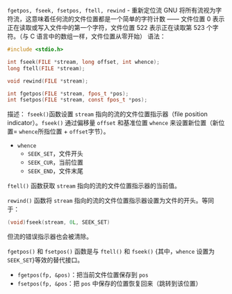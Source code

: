 `fgetpos, fseek, fsetpos, ftell, rewind` - 重新定位流
GNU 将所有流视为字符流，这意味着任何流的文件位置都是一个简单的字符计数 —— 文件位置 0 表示正在读取或写入文件中的第一个字符，文件位置 522 表示正在读取第 523 个字符。（与 C 语言中的数组一样，文件位置从零开始）
语法：
```c
#include <stdio.h>

int fseek(FILE *stream, long offset, int whence);
long ftell(FILE *stream);

void rewind(FILE *stream);

int fgetpos(FILE *stream, fpos_t *pos);
int fsetpos(FILE *stream, const fpos_t *pos);
```

描述：
`fseek()`函数设置 `stream` 指向的流的文件位置指示器（file position indicator）。`fseek()` 通过偏移量 `offset` 和基准位置 `whence` 来设置新位置（新位置= `whence`所指位置 + `offset`字节）。
- `whence`
	- `SEEK_SET`，文件开头
	- `SEEK_CUR`，当前位置
	- `SEEK_END`，文件末尾

`ftell()` 函数获取 `stream` 指向的流的文件位置指示器的当前值。

`rewind()` 函数将 `stream` 指向的流的文件位置指示器设置为文件的开头。等同于：
```c
(void)fseek(stream, 0L, SEEK_SET)
```
但流的错误指示器也会被清除。

`fgetpos()` 和 `fsetpos()` 函数是与 `ftell()` 和 `fseek()` {其中，`whence` 设置为 `SEEK_SET`}等效的替代接口。
- `fgetpos(fp, &pos)`：把当前文件位置保存到 `pos`
- `fsetpos(fp, &pos`：把 `pos` 中保存的位置恢复回来（跳转到该位置）


